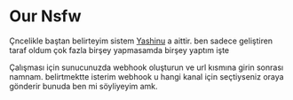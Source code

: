 # Our Nsfw

Çncelikle baştan belirteyim sistem [Yashinu]([https://cdn.discordapp.com/attachments/911236155058569249/921734470002962442/unknown.png](https://github.com/yashinu)) a aittir. ben sadece geliştiren taraf oldum çok fazla birşey yapmasamda birşey yaptım işte

Çalışması için sunucunuzda webhook oluşturun ve url kısmına girin sonrası namnam. belirtmektte isterim webhook u hangi kanal için seçtiyseniz oraya gönderir bunuda ben mi söyliyeyim amk.
